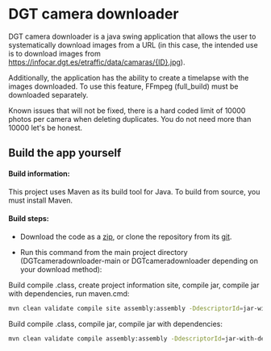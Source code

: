 
# DGT camera downloader

DGT camera downloader is a java swing application that allows the user to systematically download images from a URL (in this case, the intended use is to download images from https://infocar.dgt.es/etraffic/data/camaras/{ID}.jpg).

Additionally, the application has the ability to create a timelapse with the images downloaded. To use this feature, FFmpeg (full_build) must be downloaded separately.

Known issues that will not be fixed, there is a hard coded limit of 10000 photos per camera when deleting duplicates. You do not need more than 10000 let's be honest.


## Build the app yourself

#### Build information:
This project uses Maven as its build tool for Java. To build from source,  you must install Maven.

#### Build steps:

- Download the code as a [zip](https://github.com/psikoo/DGTcameradownloader/archive/refs/heads/main.zip), or clone the repository from its [git](https://github.com/psikoo/DGTcameradownloader.git).

- Run this command from the main project directory (DGTcameradownloader-main or DGTcameradownloader depending on your download method):

Build compile .class, create project information site, compile jar, compile jar with dependencies, run maven.cmd:
```bash
mvn clean validate compile site assembly:assembly -DdescriptorId=jar-with-dependencies exec:exec
```
Build compile .class, compile jar, compile jar with dependencies:
```bash
mvn clean validate compile assembly:assembly -DdescriptorId=jar-with-dependencies
```
